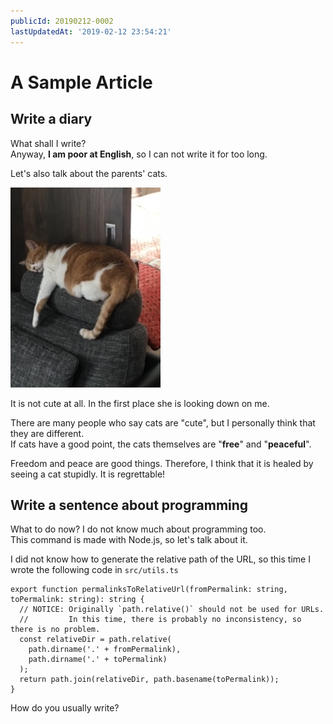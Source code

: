 ```yaml
---
publicId: 20190212-0002
lastUpdatedAt: '2019-02-12 23:54:21'
---
```


# A Sample Article
## Write a diary

What shall I write?  
Anyway, **I am poor at English**, so I can not write it for too long.

Let's also talk about the parents' cats.

![My boss](../external-resources/cat.jpg)

It is not cute at all. In the first place she is looking down on me.

There are many people who say cats are "cute", but I personally think that they are different.  
If cats have a good point, the cats themselves are "__free__" and "__peaceful__".

Freedom and peace are good things. Therefore, I think that it is healed by seeing a cat stupidly. It is regrettable!

## Write a sentence about programming

What to do now? I do not know much about programming too.  
This command is made with Node.js, so let's talk about it.

I did not know how to generate the relative path of the URL, so this time I wrote the following code in `src/utils.ts`

```
export function permalinksToRelativeUrl(fromPermalink: string, toPermalink: string): string {
  // NOTICE: Originally `path.relative()` should not be used for URLs.
  //         In this time, there is probably no inconsistency, so there is no problem.
  const relativeDir = path.relative(
    path.dirname('.' + fromPermalink),
    path.dirname('.' + toPermalink)
  );
  return path.join(relativeDir, path.basename(toPermalink));
}
```

How do you usually write?
